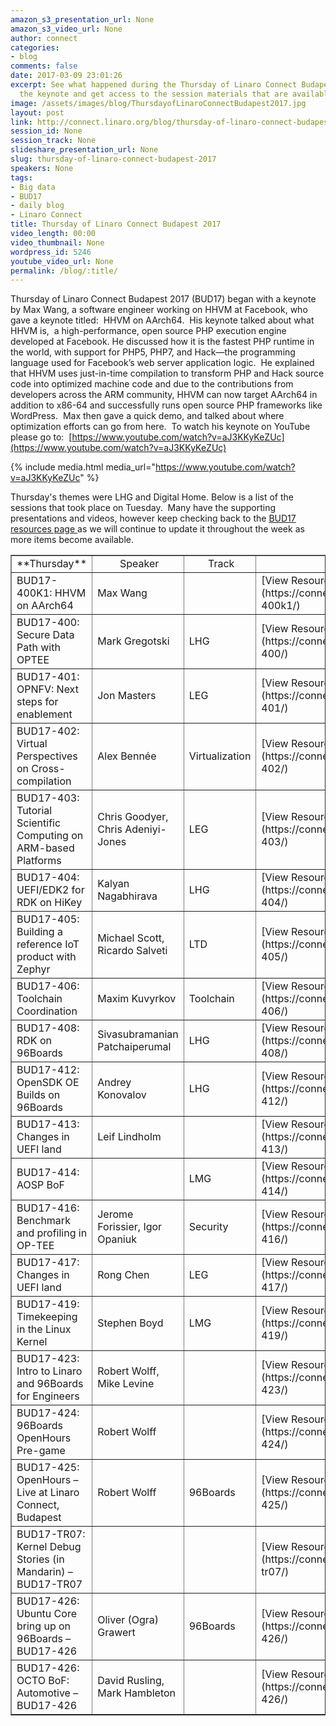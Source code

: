 ```yaml
---
amazon_s3_presentation_url: None
amazon_s3_video_url: None
author: connect
categories:
- blog
comments: false
date: 2017-03-09 23:01:26
excerpt: See what happened during the Thursday of Linaro Connect Budapest 2017.  Watch
  the keynote and get access to the session materials that are available.
image: /assets/images/blog/ThursdayofLinaroConnectBudapest2017.jpg
layout: post
link: http://connect.linaro.org/blog/thursday-of-linaro-connect-budapest-2017/
session_id: None
session_track: None
slideshare_presentation_url: None
slug: thursday-of-linaro-connect-budapest-2017
speakers: None
tags:
- Big data
- BUD17
- daily blog
- Linaro Connect
title: Thursday of Linaro Connect Budapest 2017
video_length: 00:00
video_thumbnail: None
wordpress_id: 5246
youtube_video_url: None
permalink: /blog/:title/
---
```


Thursday of Linaro Connect Budapest 2017 (BUD17) began with a keynote by Max Wang, a software engineer working on HHVM at Facebook, who gave a keynote titled:  HHVM on AArch64.  His keynote talked about what HHVM is,  a high-performance, open source PHP execution engine developed at Facebook. He discussed how it is the fastest PHP runtime in the world, with support for PHP5, PHP7, and Hack—the programming language used for Facebook’s web server application logic.  He explained that HHVM uses just-in-time compilation to transform PHP and Hack source code into optimized machine code and due to the contributions from developers across the ARM community, HHVM can now target AArch64 in addition to x86-64 and successfully runs open source PHP frameworks like WordPress.  Max then gave a quick demo, and talked about where optimization efforts can go from here.  To watch his keynote on YouTube please go to:  [https://www.youtube.com/watch?v=aJ3KKyKeZUc](https://www.youtube.com/watch?v=aJ3KKyKeZUc)

{% include media.html media_url="https://www.youtube.com/watch?v=aJ3KKyKeZUc" %}

Thursday's themes were LHG and Digital Home. Below is a list of the sessions that took place on Tuesday.  Many have the supporting presentations and videos, however keep checking back to the [BUD17 resources page ](/resources/)as we will continue to update it throughout the week as more items become available.

<table cellpadding="0" cellspacing="0" border="1" dir="ltr" markdown="1">

<tbody >
<tr >

<td data-sheets-value="{"1":2,"2":"Thursday"}" style="text-align: center;" markdown="1">
**Thursday**
</td>

<td data-sheets-value="{"1":0}" style="text-align: center;" data-sheets-formula="=SessionTracker!R[17]C[7]" markdown="1">
 Speaker
</td>

<td data-sheets-value="{"1":0}" style="text-align: center;" data-sheets-formula="=SessionTracker!R[17]C[2]" markdown="1">
 Track
</td>

<td >
</td>
</tr>
<tr >

<td data-sheets-value="{"1":2,"2":"BUD17-400K1: HHVM on AArch64 - BUD17-400K1"}" data-sheets-formula="=SessionTracker!R[17]C[0] &": "&SessionTracker!R[17]C[6]" markdown="1">
BUD17-400K1: HHVM on AArch64
</td>

<td data-sheets-value="{"1":2,"2":"Max Wang"}" data-sheets-formula="=SessionTracker!R[17]C[7]" markdown="1">
Max Wang
</td>

<td data-sheets-value="{"1":0}" data-sheets-formula="=SessionTracker!R[17]C[2]" markdown="1">

</td>

<td data-sheets-value="{"1":2,"2":"View Resources"}" data-sheets-formula="=HYPERLINK(SessionTracker!R[17]C[11], "View Resources")" markdown="1">
[View Resources](https://connect.linaro.org/resources/bud17/bud17-400k1/)
</td>
</tr>
<tr >

<td data-sheets-value="{"1":2,"2":"BUD17-400: Secure Data Path with OPTEE - BUD17-400"}" data-sheets-formula="=SessionTracker!R[18]C[0] &": "&SessionTracker!R[18]C[6]" markdown="1">
BUD17-400: Secure Data Path with OPTEE
</td>

<td data-sheets-value="{"1":2,"2":"Mark Gregotski"}" data-sheets-formula="=SessionTracker!R[18]C[7]" markdown="1">
Mark Gregotski
</td>

<td data-sheets-value="{"1":2,"2":"LHG"}" data-sheets-formula="=SessionTracker!R[18]C[2]" markdown="1">
LHG
</td>

<td data-sheets-value="{"1":2,"2":"View Resources"}" data-sheets-formula="=HYPERLINK(SessionTracker!R[18]C[11], "View Resources")" markdown="1">
[View Resources](https://connect.linaro.org/resources/bud17/bud17-400/)
</td>
</tr>
<tr >

<td data-sheets-value="{"1":2,"2":"BUD17-401: OPNFV: Next steps for enablement - BUD17-401"}" data-sheets-formula="=SessionTracker!R[18]C[0] &": "&SessionTracker!R[18]C[6]" markdown="1">
BUD17-401: OPNFV: Next steps for enablement
</td>

<td data-sheets-value="{"1":2,"2":"Jon Masters"}" data-sheets-formula="=SessionTracker!R[18]C[7]" markdown="1">
Jon Masters
</td>

<td data-sheets-value="{"1":2,"2":"LEG"}" data-sheets-formula="=SessionTracker!R[18]C[2]" markdown="1">
LEG
</td>

<td data-sheets-value="{"1":2,"2":"View Resources"}" data-sheets-formula="=HYPERLINK(SessionTracker!R[18]C[11], "View Resources")" markdown="1">
[View Resources](https://connect.linaro.org/resources/bud17/bud17-401/)
</td>
</tr>
<tr >

<td data-sheets-value="{"1":2,"2":"BUD17-402: Virtual Perspectives on Cross-compilation - BUD17-402"}" data-sheets-formula="=SessionTracker!R[18]C[0] &": "&SessionTracker!R[18]C[6]" markdown="1">
BUD17-402: Virtual Perspectives on Cross-compilation
</td>

<td data-sheets-value="{"1":2,"2":"Alex Benn\u00e9e"}" data-sheets-formula="=SessionTracker!R[18]C[7]" markdown="1">
Alex Bennée
</td>

<td data-sheets-value="{"1":2,"2":"Virtualization"}" data-sheets-formula="=SessionTracker!R[18]C[2]" markdown="1">
Virtualization
</td>

<td data-sheets-value="{"1":2,"2":"View Resources"}" data-sheets-formula="=HYPERLINK(SessionTracker!R[18]C[11], "View Resources")" markdown="1">
[View Resources](https://connect.linaro.org/resources/bud17/bud17-402/)
</td>
</tr>
<tr >

<td data-sheets-value="{"1":2,"2":"BUD17-403: Tutorial Scientific Computing on ARM-based Platforms - BUD17-403"}" data-sheets-formula="=SessionTracker!R[18]C[0] &": "&SessionTracker!R[18]C[6]" markdown="1">
BUD17-403: Tutorial Scientific Computing on ARM-based Platforms
</td>

<td data-sheets-value="{"1":2,"2":"Chris Goodyer, Chris Adeniyi-Jones"}" data-sheets-formula="=SessionTracker!R[18]C[7]" markdown="1">
Chris Goodyer, Chris Adeniyi-Jones
</td>

<td data-sheets-value="{"1":2,"2":"LEG"}" data-sheets-formula="=SessionTracker!R[18]C[2]" markdown="1">
LEG
</td>

<td data-sheets-value="{"1":2,"2":"View Resources"}" data-sheets-formula="=HYPERLINK(SessionTracker!R[18]C[11], "View Resources")" markdown="1">
[View Resources](https://connect.linaro.org/resources/bud17/bud17-403/)
</td>
</tr>
<tr >

<td data-sheets-value="{"1":2,"2":"BUD17-404: UEFI/EDK2 for RDK on HiKey - BUD17-404"}" data-sheets-formula="=SessionTracker!R[18]C[0] &": "&SessionTracker!R[18]C[6]" markdown="1">
BUD17-404: UEFI/EDK2 for RDK on HiKey
</td>

<td data-sheets-value="{"1":2,"2":"Kalyan Nagabhirava"}" data-sheets-formula="=SessionTracker!R[18]C[7]" markdown="1">
Kalyan Nagabhirava
</td>

<td data-sheets-value="{"1":2,"2":"LHG"}" data-sheets-formula="=SessionTracker!R[18]C[2]" markdown="1">
LHG
</td>

<td data-sheets-value="{"1":2,"2":"View Resources"}" data-sheets-formula="=HYPERLINK(SessionTracker!R[18]C[11], "View Resources")" markdown="1">
[View Resources](https://connect.linaro.org/resources/bud17/bud17-404/)
</td>
</tr>
<tr >

<td data-sheets-value="{"1":2,"2":"BUD17-405: Building a reference IoT product with Zephyr - BUD17-405"}" data-sheets-formula="=SessionTracker!R[18]C[0] &": "&SessionTracker!R[18]C[6]" markdown="1">
BUD17-405: Building a reference IoT product with Zephyr
</td>

<td data-sheets-value="{"1":2,"2":"Michael Scott, Ricardo Salveti"}" data-sheets-formula="=SessionTracker!R[18]C[7]" markdown="1">
Michael Scott, Ricardo Salveti
</td>

<td data-sheets-value="{"1":2,"2":"LTD"}" data-sheets-formula="=SessionTracker!R[18]C[2]" markdown="1">
LTD
</td>

<td data-sheets-value="{"1":2,"2":"View Resources"}" data-sheets-formula="=HYPERLINK(SessionTracker!R[18]C[11], "View Resources")" markdown="1">
[View Resources](https://connect.linaro.org/resources/bud17/bud17-405/)
</td>
</tr>
<tr >

<td data-sheets-value="{"1":2,"2":"BUD17-406: Toolchain Coordination - BUD17-406"}" data-sheets-formula="=SessionTracker!R[18]C[0] &": "&SessionTracker!R[18]C[6]" markdown="1">
BUD17-406: Toolchain Coordination
</td>

<td data-sheets-value="{"1":2,"2":"Maxim Kuvyrkov"}" data-sheets-formula="=SessionTracker!R[18]C[7]" markdown="1">
Maxim Kuvyrkov
</td>

<td data-sheets-value="{"1":2,"2":"Toolchain"}" data-sheets-formula="=SessionTracker!R[18]C[2]" markdown="1">
Toolchain
</td>

<td data-sheets-value="{"1":2,"2":"View Resources"}" data-sheets-formula="=HYPERLINK(SessionTracker!R[18]C[11], "View Resources")" markdown="1">
[View Resources](https://connect.linaro.org/resources/bud17/bud17-406/)
</td>
</tr>
<tr >

<td data-sheets-value="{"1":2,"2":"BUD17-408: RDK on 96Boards - BUD17-408"}" data-sheets-formula="=SessionTracker!R[19]C[0] &": "&SessionTracker!R[19]C[6]" markdown="1">
BUD17-408: RDK on 96Boards
</td>

<td data-sheets-value="{"1":2,"2":"Sivasubramanian Patchaiperumal"}" data-sheets-formula="=SessionTracker!R[19]C[7]" markdown="1">
Sivasubramanian Patchaiperumal
</td>

<td data-sheets-value="{"1":2,"2":"LHG"}" data-sheets-formula="=SessionTracker!R[19]C[2]" markdown="1">
LHG
</td>

<td data-sheets-value="{"1":2,"2":"View Resources"}" data-sheets-formula="=HYPERLINK(SessionTracker!R[19]C[11], "View Resources")" markdown="1">
[View Resources](https://connect.linaro.org/resources/bud17/bud17-408/)
</td>
</tr>
<tr >

<td data-sheets-value="{"1":2,"2":"BUD17-412: OpenSDK OE Builds on 96Boards - BUD17-412"}" data-sheets-formula="=SessionTracker!R[22]C[0] &": "&SessionTracker!R[22]C[6]" markdown="1">
BUD17-412: OpenSDK OE Builds on 96Boards
</td>

<td data-sheets-value="{"1":2,"2":"Andrey Konovalov"}" data-sheets-formula="=SessionTracker!R[22]C[7]" markdown="1">
Andrey Konovalov
</td>

<td data-sheets-value="{"1":2,"2":"LHG"}" data-sheets-formula="=SessionTracker!R[22]C[2]" markdown="1">
LHG
</td>

<td data-sheets-value="{"1":2,"2":"View Resources"}" data-sheets-formula="=HYPERLINK(SessionTracker!R[22]C[11], "View Resources")" markdown="1">
[View Resources](https://connect.linaro.org/resources/bud17/bud17-412/)
</td>
</tr>
<tr >

<td data-sheets-value="{"1":2,"2":"BUD17-413: Changes in UEFI land - BUD17-413"}" data-sheets-formula="=SessionTracker!R[22]C[0] &": "&SessionTracker!R[22]C[6]" markdown="1">
BUD17-413: Changes in UEFI land
</td>

<td data-sheets-value="{"1":2,"2":"Leif Lindholm"}" data-sheets-formula="=SessionTracker!R[22]C[7]" markdown="1">
Leif Lindholm
</td>

<td data-sheets-value="{"1":0}" data-sheets-formula="=SessionTracker!R[22]C[2]" markdown="1">

</td>

<td data-sheets-value="{"1":2,"2":"View Resources"}" data-sheets-formula="=HYPERLINK(SessionTracker!R[22]C[11], "View Resources")" markdown="1">
[View Resources](https://connect.linaro.org/resources/bud17/bud17-413/)
</td>
</tr>
<tr >

<td data-sheets-value="{"1":2,"2":"BUD17-414: AOSP BoF - BUD17-414"}" data-sheets-formula="=SessionTracker!R[22]C[0] &": "&SessionTracker!R[22]C[6]" markdown="1">
BUD17-414: AOSP BoF
</td>

<td data-sheets-value="{"1":0}" data-sheets-formula="=SessionTracker!R[22]C[7]" markdown="1">

</td>

<td data-sheets-value="{"1":2,"2":"LMG"}" data-sheets-formula="=SessionTracker!R[22]C[2]" markdown="1">
LMG
</td>

<td data-sheets-value="{"1":2,"2":"View Resources"}" data-sheets-formula="=HYPERLINK(SessionTracker!R[22]C[11], "View Resources")" markdown="1">
[View Resources](https://connect.linaro.org/resources/bud17/bud17-414/)
</td>
</tr>
<tr >

<td data-sheets-value="{"1":2,"2":"BUD17-416: Benchmark and profiling in OP-TEE - BUD17-416"}" data-sheets-formula="=SessionTracker!R[22]C[0] &": "&SessionTracker!R[22]C[6]" markdown="1">
BUD17-416: Benchmark and profiling in OP-TEE
</td>

<td data-sheets-value="{"1":2,"2":"Jerome Forissier, Igor Opaniuk"}" data-sheets-formula="=SessionTracker!R[22]C[7]" markdown="1">
Jerome Forissier, Igor Opaniuk
</td>

<td data-sheets-value="{"1":2,"2":"Security"}" data-sheets-formula="=SessionTracker!R[22]C[2]" markdown="1">
Security
</td>

<td data-sheets-value="{"1":2,"2":"View Resources"}" data-sheets-formula="=HYPERLINK(SessionTracker!R[22]C[11], "View Resources")" markdown="1">
[View Resources](https://connect.linaro.org/resources/bud17/bud17-416/)
</td>
</tr>
<tr >

<td data-sheets-value="{"1":2,"2":"BUD17-417: Changes in UEFI land - BUD17-417"}" data-sheets-formula="=SessionTracker!R[22]C[0] &": "&SessionTracker!R[22]C[6]" markdown="1">
BUD17-417: Changes in UEFI land
</td>

<td data-sheets-value="{"1":2,"2":"Rong Chen"}" data-sheets-formula="=SessionTracker!R[22]C[7]" markdown="1">
Rong Chen
</td>

<td data-sheets-value="{"1":2,"2":"LEG"}" data-sheets-formula="=SessionTracker!R[22]C[2]" markdown="1">
LEG
</td>

<td data-sheets-value="{"1":2,"2":"View Resources"}" data-sheets-formula="=HYPERLINK(SessionTracker!R[22]C[11], "View Resources")" markdown="1">
[View Resources](https://connect.linaro.org/resources/bud17/bud17-417/)
</td>
</tr>
<tr >

<td data-sheets-value="{"1":2,"2":"BUD17-419: Timekeeping in the Linux Kernel - BUD17-419"}" data-sheets-formula="=SessionTracker!R[22]C[0] &": "&SessionTracker!R[22]C[6]" markdown="1">
BUD17-419: Timekeeping in the Linux Kernel
</td>

<td data-sheets-value="{"1":2,"2":"Stephen Boyd"}" data-sheets-formula="=SessionTracker!R[22]C[7]" markdown="1">
Stephen Boyd
</td>

<td data-sheets-value="{"1":2,"2":"LMG"}" data-sheets-formula="=SessionTracker!R[22]C[2]" markdown="1">
LMG
</td>

<td data-sheets-value="{"1":2,"2":"View Resources"}" data-sheets-formula="=HYPERLINK(SessionTracker!R[22]C[11], "View Resources")" markdown="1">
[View Resources](https://connect.linaro.org/resources/bud17/bud17-419/)
</td>
</tr>
<tr >

<td data-sheets-value="{"1":2,"2":"BUD17-423: Intro to Linaro and 96Boards for Engineers\n - BUD17-423"}" data-sheets-formula="=SessionTracker!R[24]C[0] &": "&SessionTracker!R[24]C[6]" markdown="1">
BUD17-423: Intro to Linaro and 96Boards for Engineers
</td>

<td data-sheets-value="{"1":2,"2":"Robert Wolff, Mike Levine"}" data-sheets-formula="=SessionTracker!R[24]C[7]" markdown="1">
Robert Wolff, Mike Levine
</td>

<td data-sheets-value="{"1":0}" data-sheets-formula="=SessionTracker!R[24]C[2]" markdown="1">

</td>

<td data-sheets-value="{"1":2,"2":"View Resources"}" data-sheets-formula="=HYPERLINK(SessionTracker!R[24]C[11], "View Resources")" markdown="1">
[View Resources](https://connect.linaro.org/resources/bud17/bud17-423/)
</td>
</tr>
<tr >

<td data-sheets-value="{"1":2,"2":"BUD17-424: 96Boards OpenHours Pre-game - BUD17-424"}" data-sheets-formula="=SessionTracker!R[24]C[0] &": "&SessionTracker!R[24]C[6]" markdown="1">
BUD17-424: 96Boards OpenHours Pre-game
</td>

<td data-sheets-value="{"1":2,"2":"Robert Wolff"}" data-sheets-formula="=SessionTracker!R[24]C[7]" markdown="1">
Robert Wolff
</td>

<td data-sheets-value="{"1":0}" data-sheets-formula="=SessionTracker!R[24]C[2]" markdown="1">

</td>

<td data-sheets-value="{"1":2,"2":"View Resources"}" data-sheets-formula="=HYPERLINK(SessionTracker!R[24]C[11], "View Resources")" markdown="1">
[View Resources](https://connect.linaro.org/resources/bud17/bud17-424/)
</td>
</tr>
<tr >

<td data-sheets-value="{"1":2,"2":"BUD17-425: OpenHours - Live at Linaro Connect, Budapest - BUD17-425"}" data-sheets-formula="=SessionTracker!R[24]C[0] &": "&SessionTracker!R[24]C[6]" markdown="1">
BUD17-425: OpenHours – Live at Linaro Connect, Budapest
</td>

<td data-sheets-value="{"1":2,"2":"Robert Wolff"}" data-sheets-formula="=SessionTracker!R[24]C[7]" markdown="1">
Robert Wolff
</td>

<td data-sheets-value="{"1":2,"2":"96Boards"}" data-sheets-formula="=SessionTracker!R[24]C[2]" markdown="1">
96Boards
</td>

<td data-sheets-value="{"1":2,"2":"View Resources"}" data-sheets-formula="=HYPERLINK(SessionTracker!R[24]C[11], "View Resources")" markdown="1">
[View Resources](https://connect.linaro.org/resources/bud17/bud17-425/)
</td>
</tr>
<tr >

<td data-sheets-value="{"1":2,"2":"BUD17-TR07: Kernel Debug Stories (in Mandarin) - BUD17-TR07"}" data-sheets-formula="=SessionTracker!R[24]C[0] &": "&SessionTracker!R[24]C[6]" markdown="1">
BUD17-TR07: Kernel Debug Stories (in Mandarin) – BUD17-TR07
</td>

<td data-sheets-value="{"1":0}" data-sheets-formula="=SessionTracker!R[24]C[7]" markdown="1">

</td>

<td data-sheets-value="{"1":0}" data-sheets-formula="=SessionTracker!R[24]C[2]" markdown="1">

</td>

<td data-sheets-value="{"1":2,"2":"View Resources"}" data-sheets-formula="=HYPERLINK(SessionTracker!R[24]C[11], "View Resources")" markdown="1">
[View Resources](https://connect.linaro.org/resources/bud17/bud17-tr07/)
</td>
</tr>
<tr >

<td data-sheets-value="{"1":2,"2":"BUD17-426: Ubuntu Core bring up on 96Boards - BUD17-426"}" data-sheets-formula="=SessionTracker!R[24]C[0] &": "&SessionTracker!R[24]C[6]" markdown="1">
BUD17-426: Ubuntu Core bring up on 96Boards – BUD17-426
</td>

<td data-sheets-value="{"1":2,"2":" Oliver (Ogra) Grawert"}" data-sheets-formula="=SessionTracker!R[24]C[7]" markdown="1">
Oliver (Ogra) Grawert
</td>

<td data-sheets-value="{"1":2,"2":"96Boards"}" data-sheets-formula="=SessionTracker!R[24]C[2]" markdown="1">
96Boards
</td>

<td data-sheets-value="{"1":2,"2":"View Resources"}" data-sheets-formula="=HYPERLINK(SessionTracker!R[24]C[11], "View Resources")" markdown="1">
[View Resources](https://connect.linaro.org/resources/bud17/bud17-426/)
</td>
</tr>
<tr >

<td data-sheets-value="{"1":2,"2":"BUD17-426: OCTO BoF: Automotive - BUD17-426"}" data-sheets-formula="=SessionTracker!R[25]C[0] &": "&SessionTracker!R[25]C[6]" markdown="1">
BUD17-426: OCTO BoF: Automotive – BUD17-426
</td>

<td data-sheets-value="{"1":2,"2":"David Rusling, Mark Hambleton"}" data-sheets-formula="=SessionTracker!R[25]C[7]" markdown="1">
David Rusling, Mark Hambleton
</td>

<td data-sheets-value="{"1":0}" data-sheets-formula="=SessionTracker!R[25]C[2]" markdown="1">

</td>

<td data-sheets-value="{"1":2,"2":"View Resources"}" data-sheets-formula="=HYPERLINK(SessionTracker!R[25]C[11], "View Resources")" markdown="1">
[View Resources](https://connect.linaro.org/resources/bud17/bud17-426/)
</td>
</tr>
</tbody>
</table>

